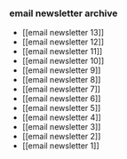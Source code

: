 ### email newsletter archive

- [[email newsletter 13]]
- [[email newsletter 12]]
- [[email newsletter 11]]
- [[email newsletter 10]]
- [[email newsletter 9]]
- [[email newsletter 8]]
- [[email newsletter 7]]
- [[email newsletter 6]]
- [[email newsletter 5]]
- [[email newsletter 4]]
- [[email newsletter 3]]
- [[email newsletter 2]]
- [[email newsletter 1]]